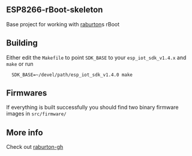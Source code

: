 ESP8266-rBoot-skeleton
----------------------

Base project for working with [raburton]s rBoot

Building
--------
Either edit the `Makefile` to point `SDK_BASE` to your `esp_iot_sdk_v1.4.x` 
and `make` or run

```
  SDK_BASE=~/devel/path/esp_iot_sdk_v1.4.0 make
```

Firmwares
---------
If everything is built successfully you should find two binary firmware images
in `src/firmware/`


More info
---------
Check out [raburton-gh]

[raburton]: https://github.com/raburton/esp8266/tree/master/rboot "raburton"
[raburton-gh]: https://github.com/raburton/esp8266/tree/master/rboot "raburton/esp8266"
